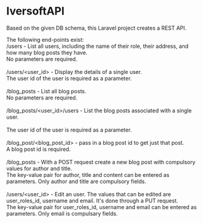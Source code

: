 # IversoftAPI
Based on the given DB schema, this Laravel project creates a REST API.


The following end-points exist:<br> 
/users - List all users, including the name of their role, their address, and how many blog posts they have.<br>No parameters are required.<br><br>
/users/<user_id> - Display the details of a single user.<br>The user id of the user is required as a parameter.<br><br>
/blog_posts - List all blog posts.<br>No parameters are required.<br><br>
/blog_posts/<user_id>/users - List the blog posts associated with a single user.<br><br>The user id of the user is required as a parameter.<br><br>
/blog_post/<blog_post_id> - pass in a blog post id to get just that post.<br>A blog post id is required.<br><br>
/blog_posts - With a POST request create a new blog post with compulsory values for author and title.<br>The key-value pair for author, title and content can be entered as parameters. Only author and title are compulsory fields.<br><br> 
/users/<user_id> - Edit an user. The values that can be edited are user_roles_id, username and email. It's done through a PUT request.<br> The key-value pair for user_roles_id, username and email can be entered as parameters. Only email is compulsary fields.<br><br>   




